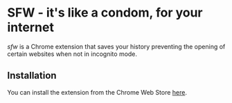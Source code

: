 # SFW - it's like a condom, for your internet

*sfw* is a Chrome extension that saves your history preventing the opening of certain websites when not in incognito mode.

## Installation

You can install the extension from the Chrome Web Store [here][chrome-plugin].


[chrome-plugin]: https://chrome.google.com/webstore/detail/sfw/opocnlmmehdflmphebiofoilabcfbmli
